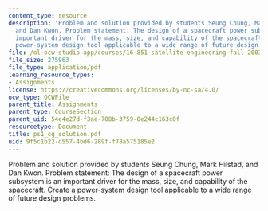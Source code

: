 ```yaml
---
content_type: resource
description: 'Problem and solution provided by students Seung Chung, Mark Hilstad,
  and Dan Kwon. Problem statement: The design of a spacecraft power subsystem is an
  important driver for the mass, size, and capability of the spacecraft. Create a
  power-system design tool applicable to a wide range of future design problems.'
file: /ol-ocw-studio-app/courses/16-851-satellite-engineering-fall-2003/9f5c1b22d5574bd6289ff78a575185e2_ps1_cg_solution.pdf
file_size: 275963
file_type: application/pdf
learning_resource_types:
- Assignments
license: https://creativecommons.org/licenses/by-nc-sa/4.0/
ocw_type: OCWFile
parent_title: Assignments
parent_type: CourseSection
parent_uid: 54e4e27d-f3ae-708b-3759-0e244c163c0f
resourcetype: Document
title: ps1_cg_solution.pdf
uid: 9f5c1b22-d557-4bd6-289f-f78a575185e2
---
```

Problem and solution provided by students Seung Chung, Mark Hilstad, and Dan Kwon. Problem statement: The design of a spacecraft power subsystem is an important driver for the mass, size, and capability of the spacecraft. Create a power-system design tool applicable to a wide range of future design problems.
